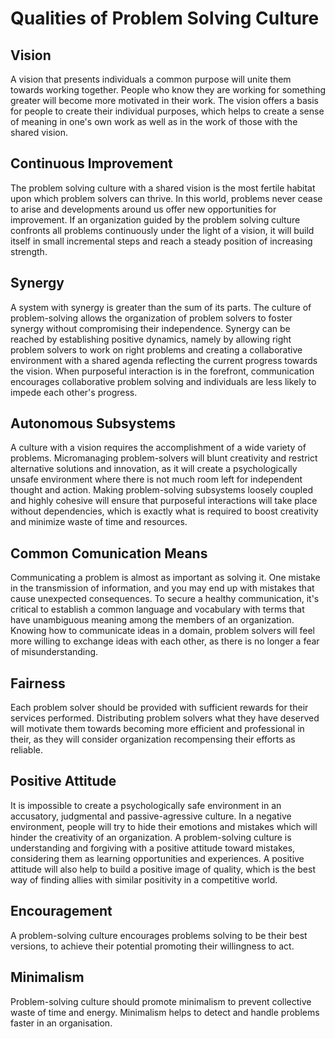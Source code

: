 # Qualities of Problem Solving Culture

## Vision
A vision that presents individuals a common purpose will unite them towards working together. People who know they are working for something greater will become more motivated in their work. The vision offers a basis for people to create their individual purposes, which helps to create a sense of meaning in one's own work as well as in the work of those with the shared vision.

## Continuous Improvement
The problem solving culture with a shared vision is the most fertile habitat upon which problem solvers can thrive. In this world, problems never cease to arise and developments around us offer new opportunities for improvement. If an organization guided by the problem solving culture confronts all problems continuously under the light of a vision, it will build itself in small incremental steps and reach a steady position of increasing strength.

## Synergy
A system with synergy is greater than the sum of its parts. The culture of problem-solving allows the organization of problem solvers to foster synergy without compromising their independence. Synergy can be reached by establishing positive dynamics, namely by allowing right problem solvers to work on right problems and creating a collaborative environment with a shared agenda reflecting the current progress towards the vision. When purposeful interaction is in the forefront, communication encourages collaborative problem solving and individuals are less likely to impede each other's progress.

## Autonomous Subsystems
A culture with a vision requires the accomplishment of a wide variety of problems. Micromanaging problem-solvers will blunt creativity and restrict alternative solutions and innovation, as it will create a psychologically unsafe environment where there is not much room left for independent thought and action. Making problem-solving subsystems loosely coupled and highly cohesive will ensure that purposeful interactions will take place without dependencies, which is exactly what is required to boost creativity and minimize waste of time and resources.

## Common Comunication Means
Communicating a problem is almost as important as solving it. One mistake in the transmission of information, and you may end up with mistakes that cause unexpected consequences. To secure a healthy communication, it's critical to establish a common language and vocabulary with terms that have unambiguous meaning among the members of an organization. Knowing how to communicate ideas in a domain, problem solvers will feel more willing to exchange ideas with each other, as there is no longer a fear of misunderstanding.

## Fairness
Each problem solver should be provided with sufficient rewards for their services performed. Distributing problem solvers what they have deserved will motivate them towards becoming more efficient and professional in their, as they will consider organization recompensing their efforts as reliable.

## Positive Attitude
It is impossible to create a psychologically safe environment in an accusatory, judgmental and passive-agressive culture. In a negative environment, people will try to hide their emotions and mistakes which will hinder the creativity of an organization. A problem-solving culture is understanding and forgiving with a positive attitude toward mistakes, considering them as learning opportunities and experiences. A positive attitude will also help to build a positive image of quality, which is the best way of finding allies with similar positivity in a competitive world.

## Encouragement
A problem-solving culture encourages problems solving to be their best versions, to achieve their potential promoting their willingness to act.

## Minimalism
Problem-solving culture should promote minimalism to prevent collective waste of time and energy. Minimalism helps to detect and handle problems faster in an organisation.

